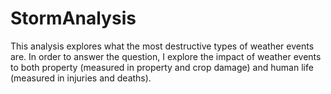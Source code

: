 # StormAnalysis

This analysis explores what the most destructive types of weather events are.  In order to answer the question, I explore the impact
of weather events to both property (measured in property and crop damage) and human life (measured in injuries and deaths).
